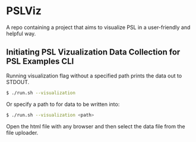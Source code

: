 # PSLViz
A repo containing a project that aims to visualize PSL in a user-friendly and helpful way.

## Initiating PSL Vizualization Data Collection for PSL Examples CLI
Running visualization flag without a specified path prints the data out to STDOUT.
```bash
$ ./run.sh --visualization 
```
Or specify a path to for data to be written into:
```bash
$ ./run.sh --visualization <path>
```
Open the html file with any browser and then select the data file from the file uploader.
